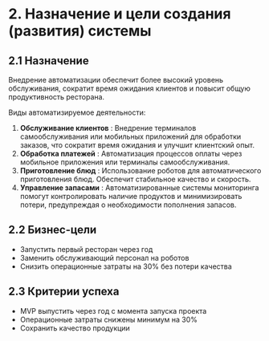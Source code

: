 # 2. Назначение и цели создания (развития) системы
## 2.1 Назначение
Внедрение автоматизации обеспечит более высокий уровень обслуживания, сократит время ожидания клиентов и повысит общую продуктивность ресторана.

Виды автоматизируемое деятельности:

1. **Обслуживание клиентов** : Внедрение терминалов самообслуживания или мобильных приложений для обработки заказов, что сократит время ожидания и улучшит клиентский опыт.
2. **Обработка платежей** : Автоматизация процессов оплаты через мобильное приложения или терминалы самообслуживания.
3. **Приготовление блюд** : Использование роботов для автоматического приготовления блюд. Обеспечит стабильное качество и скорость.
4. **Управление запасами** : Автоматизированные системы мониторинга помогут контролировать наличие продуктов и минимизировать потери, предупреждая о необходимости пополнения запасов.


## 2.2 Бизнес-цели
- Запустить первый ресторан через год
- Заменить обслуживающий персонал на роботов
- Снизить операционные затраты на 30% без потери качества


## 2.3 Критерии успеха
- MVP выпустить через год с момента запуска проекта
- Операционные затраты снижены минимум на 30% 
- Сохранить качество продукции
